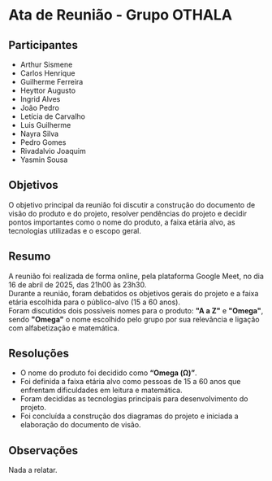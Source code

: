 # Ata de Reunião - Grupo OTHALA

## Participantes

- Arthur Sismene  
- Carlos Henrique  
- Guilherme Ferreira  
- Heyttor Augusto  
- Ingrid Alves  
- João Pedro  
- Letícia de Carvalho  
- Luis Guilherme  
- Nayra Silva  
- Pedro Gomes  
- Rivadalvio Joaquim  
- Yasmin Sousa  

## Objetivos

O objetivo principal da reunião foi discutir a construção do documento de visão do produto e do projeto, resolver pendências do projeto e decidir pontos importantes como o nome do produto, a faixa etária alvo, as tecnologias utilizadas e o escopo geral.

## Resumo

A reunião foi realizada de forma online, pela plataforma Google Meet, no dia 16 de abril de 2025, das 21h00 às 23h30.  
Durante a reunião, foram debatidos os objetivos gerais do projeto e a faixa etária escolhida para o público-alvo (15 a 60 anos).  
Foram discutidos dois possíveis nomes para o produto: **"A a Z"** e **"Omega"**, sendo **"Omega"** o nome escolhido pelo grupo por sua relevância e ligação com alfabetização e matemática.

## Resoluções

- O nome do produto foi decidido como **“Omega (Ω)”**.  
- Foi definida a faixa etária alvo como pessoas de 15 a 60 anos que enfrentam dificuldades em leitura e matemática.  
- Foram decididas as tecnologias principais para desenvolvimento do projeto.  
- Foi concluída a construção dos diagramas do projeto e iniciada a elaboração do documento de visão.  

## Observações

Nada a relatar.
